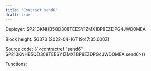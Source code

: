 ```yaml
---
title: "Contract send6"
draft: true
---
```

Deployer: SP213KNHB5QD308TEESY1ZMX1BP8EZDPG4JWD0MEA


 



Block height: 56373 (2022-04-16T19:47:35.000Z)

Source code: {{<contractref "send6" SP213KNHB5QD308TEESY1ZMX1BP8EZDPG4JWD0MEA send6>}}

Functions:


